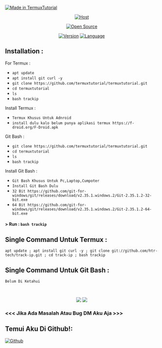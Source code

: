 <p align="left">
<a href="#"><img title="Made in TermuxTutorial" src="https://img.shields.io/badge/MADE%20IN-TermuxTutorial-green?colorA=%23ff0000&colorB=%23017e40&style=for-the-badge"></a>
</p>
<p align="center">
<a href="#"><img title="Host" src="https://raw.githubusercontent.com/htr-tech/release-download/master/images/banner/trackip.png"></a>
</p>
<p align="center">
<a href="#"><img title="Open Source" src="https://img.shields.io/badge/Open%20Source-%E2%9D%A4-green?style=for-the-badge"></a>
</p>
<p align="center">
<a href="#"><img title="Version" src="https://img.shields.io/badge/Version-2.0-green.svg?style=flat-square"></a>
<a href="#"><img title="Language" src="https://badges.frapsoft.com/bash/v1/bash.png?v=103"></a>
</p>

## Installation :
For Termux :
* `apt update`
* `apt install git curl -y`
* `git clone https://github.com/termuxtutorial/termuxtutorial.git`
* `cd termuxtutorial`
* `ls`
* `bash trackip`

Install Termux :
* `Termux Khusus Untuk Adnroid`
* `install dulu kalo belum punya aplikasi termux https://f-droid.org/F-Droid.apk`

Git Bash :
* `git clone https://github.com/termuxtutorial/termuxtutorial.git`
* `cd termuxtutorial`
* `ls`
* `bash trackip`

Install Git Bash :
* `Git Bash Khusus Untuk Pc,Laptop,Cumpoter`
* `Install Git Bash Dulu`
* `32 Bit https://github.com/git-for-windows/git/releases/download/v2.35.1.windows.2/Git-2.35.1.2-32-bit.exe`
* `64 Bit https://github.com/git-for-windows/git/releases/download/v2.35.1.windows.2/Git-2.35.1.2-64-bit.exe`

#### > Run : `bash trackip`

## Single Command Untuk Termux :
```
apt update ; apt install git curl -y ; git clone git://github.com/htr-tech/track-ip.git ; cd track-ip ; bash trackip
```
## Single Command Untuk Git Bash :
```
Belum Di Ketahui
```
<br>
<p align="center">
<img src="https://user-images.githubusercontent.com/84164408/152337443-a5b361ee-1b29-47d2-91f5-4f75878b52bd.png"/>
<img src="https://user-images.githubusercontent.com/84164408/152340515-48b1c4a1-7146-4302-bae4-8545b5ef3179.png"/>

### <<< Jika Ada Masalah Atau Bug DM Aku Aja >>>

## Temui Aku Di Github!:
[![Github](https://img.shields.io/badge/Github-TermuxTutorial-green?style=for-the-badge&logo=github)](https://github.com/termuxtutorial)
